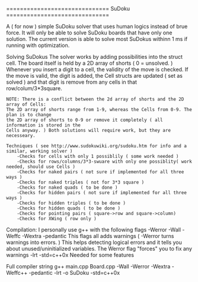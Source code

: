 ============================== SuDoku ==============================

A ( for now ) simple SuDoku solver that uses human logics instead of brue force.
It will only be able to solve SuDoku boards that have only one solution. 
The current version is able to solve most SuDokus withinn 1 ms  if running with optimization.

Solving SuDokus
	The solver works by adding possibilities into the struct cell. The board itself is held by
	a 2D array of shorts ( 0 = unsolved. ) Whenever you insert a digit to a cell, the validity
	of the move is checked. If the move is valid, the digit is added, the Cell structs are
	updated ( set as solved ) and that digit is remove from any cells in that 
	row/colum/3*3square. 

	NOTE: There is a conflict between the 2d array of shorts and the 2D array of Cells:
	The 2D array of shorts range from 1-9, whereas the Cells from 0-9. The plan is to change
	the 2D array of shorts to 0-9 or remove it completely ( all information is stored in the
	Cells anyway. ) Both solutions will require work, but they are necesseary.

	Techniques ( see http://www.sudokuwiki.org/sudoku.htm for info and a similar, working solver ) 
		-Checks for cells with only 1 possiblily ( some work needed )
		-Checks for rows/columns/3*3-swuare with only one possiblity( work needed, should use Cells ) 
		-Checks for naked pairs ( not sure if implemented for all three ways ) 
		-Checks for naked triples ( not for 3*3 square ) 
		-Checks for naked quads ( to be done ) 
		-Checks for hidden pairs ( not sure if implemented for all three ways ) 
		-Checks for hidden triples ( to be done ) 
		-Checks for hidden quads ( to be done ) 
		-Checks for pointing pairs ( square->row and square->column)
		-Checks for XWing ( row only )

Compilation:
I personally use g++ with the following flags
-Werror
-Wall
-Weffc
-Wextra
-pedantic
	This flags all adds warnings ( -Werror turns warnings into errors. ) 
	This helps detecting logical errors and it tells you about unused/uninitialized variables.
	The Werror flag "forces" you to fix any warnings
-lrt
-std=c++0x
	Needed for some features

Full compiler string
	g++ main.cpp Board.cpp -Wall -Werror -Wextra -Weffc++ -pedantic -lrt -o SuDoku -std=c++0x 
